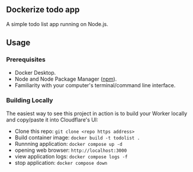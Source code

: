 ## Dockerize todo app
A simple todo list app running on Node.js.

## Usage

### Prerequisites

- Docker Desktop.
- Node and Node Package Manager ([npm](https://www.npmjs.com/get-npm)).
- Familiarity with your computer's terminal/command line interface.

### Building Locally

The easiest way to see this project in action is to build your Worker locally and copy/paste it into Cloudflare's UI:

- Clone this repo: `git clone <repo https address>`
- Build container image: `docker build -t todolist .`
- Runnning application: `docker compose up -d`
- opening web browser: `http://localhost:3000`
- view application logs: `docker compose logs -f`
- stop application: `docker compose down`
